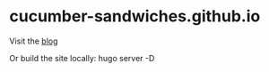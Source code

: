 # cucumber-sandwiches.github.io

Visit the [blog](https://cucumber-sandwiches.github.io/)

Or build the site locally: hugo server -D
